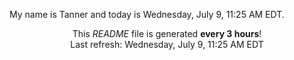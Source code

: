 My name is Tanner and today is Wednesday, July 9, 11:25 AM EDT.

<p align="center">This <i>README</i> file is generated <b>every 3 hours</b>!</br>Last refresh: Wednesday, July 9, 11:25 AM EDT<br /></p>
